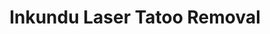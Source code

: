 ---
title: "Inkundu Laser Tatoo Removal"
url: /lexington/inkundu-laser-tatoo-removal/
shop: shop
---